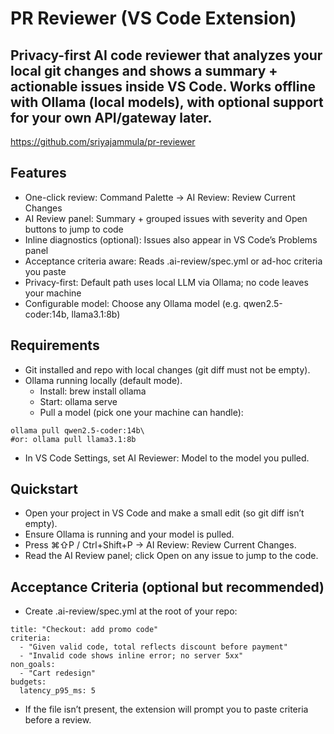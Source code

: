 # PR Reviewer (VS Code Extension)
## Privacy-first AI code reviewer that analyzes your local git changes and shows a summary + actionable issues inside VS Code. Works offline with Ollama (local models), with optional support for your own API/gateway later.

https://github.com/sriyajammula/pr-reviewer

## Features
- One-click review: Command Palette → AI Review: Review Current Changes
- AI Review panel: Summary + grouped issues with severity and Open buttons to jump to code
- Inline diagnostics (optional): Issues also appear in VS Code’s Problems panel
- Acceptance criteria aware: Reads .ai-review/spec.yml or ad-hoc criteria you paste
- Privacy-first: Default path uses local LLM via Ollama; no code leaves your machine
- Configurable model: Choose any Ollama model (e.g. qwen2.5-coder:14b, llama3.1:8b)

## Requirements
- Git installed and repo with local changes (git diff must not be empty).
- Ollama running locally (default mode).
  - Install: brew install ollama
  - Start: ollama serve
  - Pull a model (pick one your machine can handle):
```
ollama pull qwen2.5-coder:14b\
#or: ollama pull llama3.1:8b
```
- In VS Code Settings, set AI Reviewer: Model to the model you pulled.

## Quickstart
- Open your project in VS Code and make a small edit (so git diff isn’t empty).
- Ensure Ollama is running and your model is pulled.
- Press ⌘⇧P / Ctrl+Shift+P → AI Review: Review Current Changes.
- Read the AI Review panel; click Open on any issue to jump to the code.

## Acceptance Criteria (optional but recommended)
- Create .ai-review/spec.yml at the root of your repo:
```
title: "Checkout: add promo code"
criteria:
  - "Given valid code, total reflects discount before payment"
  - "Invalid code shows inline error; no server 5xx"
non_goals:
  - "Cart redesign"
budgets:
  latency_p95_ms: 5
```
- If the file isn’t present, the extension will prompt you to paste criteria before a review.

